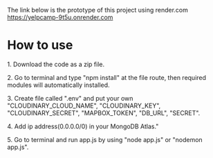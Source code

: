 The link below is the prototype of this project using render.com
<br>
https://yelpcamp-9t5u.onrender.com
<br>
<h1>How to use</h1>
<p>1. Download the code as a zip file.</p>
<p>2. Go to terminal and type "npm install" at the file route, then required modules will automatically installed.</p>
<p>3. Create file called ".env" and put your own "CLOUDINARY_CLOUD_NAME", "CLOUDINARY_KEY", "CLOUDINARY_SECRET", "MAPBOX_TOKEN", "DB_URL", "SECRET".</p>
<p>4. Add ip address(0.0.0.0/0) in your MongoDB Atlas."</p>
<p>5. Go to terminal and run app.js by using "node app.js" or "nodemon app.js".</p>
